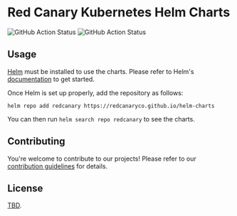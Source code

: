 # Red Canary Kubernetes Helm Charts

![GitHub Action Status](https://github.com/redcanaryco/helm-charts/actions/workflows/release.yaml/badge.svg?branch=main) ![GitHub Action Status](https://github.com/redcanaryco/helm-charts/actions/workflows/lint-test.yaml/badge.svg?branch=main)

## Usage

[Helm](https://helm.sh) must be installed to use the charts.
Please refer to Helm's [documentation](https://helm.sh/docs/) to get started.

Once Helm is set up properly, add the repository as follows:

```console
helm repo add redcanary https://redcanaryco.github.io/helm-charts
```

You can then run `helm search repo redcanary` to see the charts.

## Contributing
You're welcome to contribute to our projects! Please refer to our [contribution guidelines](https://github.com/redcanaryco/helm-charts/blob/main/CONTRIBUTING.md) for details.

## License

[TBD](https://github.com/redcanaryco/helm-charts/blob/main/LICENSE).